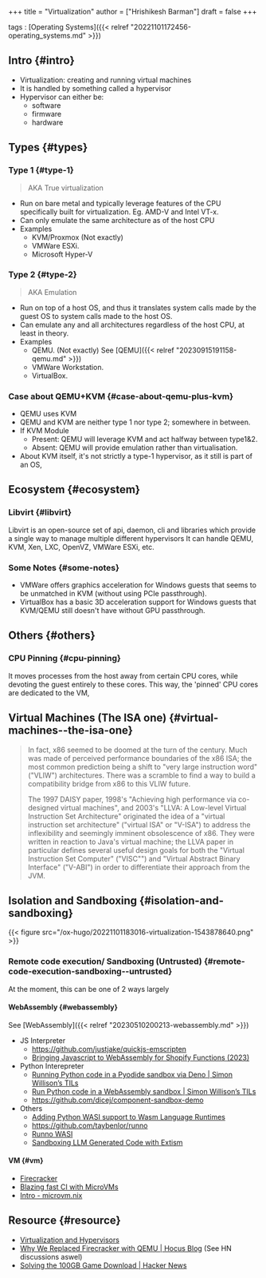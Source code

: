 +++
title = "Virtualization"
author = ["Hrishikesh Barman"]
draft = false
+++

tags
: [Operating Systems]({{< relref "20221101172456-operating_systems.md" >}})


## Intro {#intro}

-   Virtualization: creating and running virtual machines
-   It is handled by something called a hypervisor
-   Hypervisor can either be:
    -   software
    -   firmware
    -   hardware


## Types {#types}


### Type 1 {#type-1}

> AKA True virtualization

-   Run on bare metal and typically leverage features of the CPU specifically built for virtualization. Eg. AMD-V and Intel VT-x.
-   Can only emulate the same architecture as of the host CPU
-   Examples
    -   KVM/Proxmox (Not exactly)
    -   VMWare ESXi.
    -   Microsoft Hyper-V


### Type 2 {#type-2}

> AKA Emulation

-   Run on top of a host OS, and thus it translates system calls made by the guest OS to system calls made to the host OS.
-   Can emulate any and all architectures regardless of the host CPU, at least in theory.
-   Examples
    -   QEMU. (Not exactly) See [QEMU]({{< relref "20230915191158-qemu.md" >}})
    -   VMWare Workstation.
    -   VirtualBox.


### Case about QEMU+KVM {#case-about-qemu-plus-kvm}

-   QEMU uses KVM
-   QEMU and KVM are neither type 1 nor type 2; somewhere in between.
-   If KVM Module
    -   Present: QEMU will leverage KVM and act halfway between type1&amp;2.
    -   Absent: QEMU will provide emulation rather than virtualisation.
-   About KVM itself, it's not strictly a type-1 hypervisor, as it still is part of an OS,


## Ecosystem {#ecosystem}


### Libvirt {#libvirt}

Libvirt is an open-source set of api, daemon, cli and libraries which provide a single way to manage multiple different hypervisors It can handle QEMU, KVM, Xen, LXC, OpenVZ, VMWare ESXi, etc.


### Some Notes {#some-notes}

-   VMWare offers graphics acceleration for Windows guests that seems to be unmatched in KVM (without using PCIe passthrough).
-   VirtualBox has a basic 3D acceleration support for Windows guests that KVM/QEMU still doesn't have without GPU passthrough.


## Others {#others}


### CPU Pinning {#cpu-pinning}

It moves processes from the host away from certain CPU cores, while devoting the guest entirely to these cores. This way, the 'pinned' CPU cores are dedicated to the VM,


## Virtual Machines (The ISA one) {#virtual-machines--the-isa-one}

> In fact, x86 seemed to be doomed at the turn of the century. Much was made of perceived performance boundaries of the x86 ISA; the most common prediction being a shift to "very large instruction word" ("VLIW") architectures. There was a scramble to find a way to build a compatibility bridge from x86 to this VLIW future.
>
> The 1997 DAISY paper, 1998's "Achieving high performance via co-designed virtual machines", and 2003's "LLVA: A Low-level Virtual Instruction Set Architecture" originated the idea of a "virtual instruction set architecture" ("virtual ISA" or "V-ISA") to address the inflexibility and seemingly imminent obsolescence of x86. They were written in reaction to Java's virtual machine; the LLVA paper in particular defines several useful design goals for both the "Virtual Instruction Set Computer" ("VISC"") and "Virtual Abstract Binary Interface" ("V-ABI") in order to differentiate their approach from the JVM.


## Isolation and Sandboxing {#isolation-and-sandboxing}

{{< figure src="/ox-hugo/20221101183016-virtualization-1543878640.png" >}}


### Remote code execution/ Sandboxing (Untrusted) {#remote-code-execution-sandboxing--untrusted}

At the moment, this can be one of 2 ways largely


#### WebAssembly {#webassembly}

See [WebAssembly]({{< relref "20230510200213-webassembly.md" >}})

-   JS Interpreter
    -   <https://github.com/justjake/quickjs-emscripten>
    -   [Bringing Javascript to WebAssembly for Shopify Functions (2023)](https://shopify.engineering/javascript-in-webassembly-for-shopify-functions)
-   Python Interepreter
    -   [Running Python code in a Pyodide sandbox via Deno | Simon Willison’s TILs](https://til.simonwillison.net/deno/pyodide-sandbox)
    -   [Run Python code in a WebAssembly sandbox | Simon Willison’s TILs](https://til.simonwillison.net/webassembly/python-in-a-wasm-sandbox)
    -   <https://github.com/dicej/component-sandbox-demo>
-   Others
    -   [Adding Python WASI support to Wasm Language Runtimes](https://wasmlabs.dev/articles/python-wasm32-wasi/)
    -   <https://github.com/taybenlor/runno>
    -   [Runno WASI](https://runno.dev/articles/wasi-web-component)
    -   [Sandboxing LLM Generated Code with Extism](https://extism.org/blog/sandboxing-llm-generated-code/)


#### VM {#vm}

-   [Firecracker](https://firecracker-microvm.github.io/)
-   [Blazing fast CI with MicroVMs](https://blog.alexellis.io/blazing-fast-ci-with-microvms/)
-   [Intro - microvm.nix](https://astro.github.io/microvm.nix/)


## Resource {#resource}

-   [Virtualization and Hypervisors](https://sumit-ghosh.com/articles/virtualization-hypervisors-explaining-qemu-kvm-libvirt/)
-   [Why We Replaced Firecracker with QEMU | Hocus Blog](https://hocus.dev/blog/qemu-vs-firecracker/) (See HN discussions aswel)
-   [Solving the 100GB Game Download | Hacker News](https://news.ycombinator.com/item?id=37962102)
